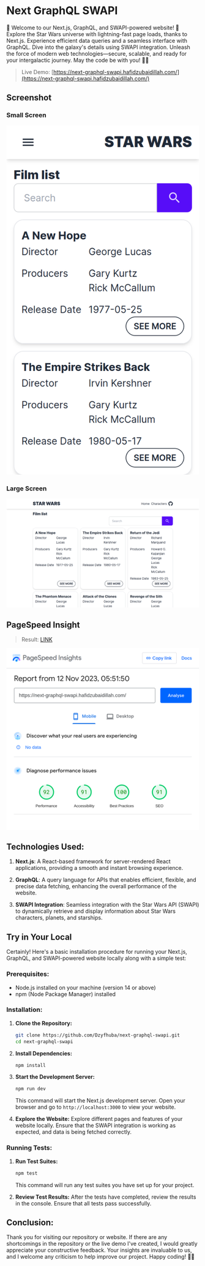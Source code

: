 # Next GraphQL SWAPI

🌟 Welcome to our Next.js, GraphQL, and SWAPI-powered website! 🚀 Explore the Star Wars universe with lightning-fast page loads, thanks to Next.js. Experience efficient data queries and a seamless interface with GraphQL. Dive into the galaxy's details using SWAPI integration. Unleash the force of modern web technologies—secure, scalable, and ready for your intergalactic journey. May the code be with you! 🌌✨  
> Live Demo: [https://next-graphql-swapi.hafidzubaidillah.com/](https://next-graphql-swapi.hafidzubaidillah.com/)

## Screenshot  
### Small Screen
![small screen next-graphql-swapi hafidz ubaidillah](screenshots/small-screen.png)
### Large Screen
![large screen next-graphql-swapi hafidz ubaidillah](screenshots/large-screen.png)

## PageSpeed Insight
> Result: [LINK](https://pagespeed.web.dev/analysis/https-next-graphql-swapi-hafidzubaidillah-com/454a97t2id?form_factor=mobile) 

![pagespeed insight](screenshots/pagespeed-insight.png)

## Technologies Used:
1. **Next.js**: A React-based framework for server-rendered React applications, providing a smooth and instant browsing experience.

2. **GraphQL**: A query language for APIs that enables efficient, flexible, and precise data fetching, enhancing the overall performance of the website.

3. **SWAPI Integration**: Seamless integration with the Star Wars API (SWAPI) to dynamically retrieve and display information about Star Wars characters, planets, and starships.

## Try in Your Local
Certainly! Here's a basic installation procedure for running your Next.js, GraphQL, and SWAPI-powered website locally along with a simple test:

### Prerequisites:

- Node.js installed on your machine (version 14 or above)
- npm (Node Package Manager) installed

### Installation:

1. **Clone the Repository:**
   ```bash
   git clone https://github.com/Dzyfhuba/next-graphql-swapi.git
   cd next-graphql-swapi
   ```

2. **Install Dependencies:**
   ```bash
   npm install
   ```

3. **Start the Development Server:**
   ```bash
   npm run dev
   ```
   This command will start the Next.js development server. Open your browser and go to `http://localhost:3000` to view your website.

4. **Explore the Website:**
   Explore different pages and features of your website locally. Ensure that the SWAPI integration is working as expected, and data is being fetched correctly.

### Running Tests:

1. **Run Test Suites:**
   ```bash
   npm test
   ```
   This command will run any test suites you have set up for your project.

2. **Review Test Results:**
   After the tests have completed, review the results in the console. Ensure that all tests pass successfully.

## Conclusion:
Thank you for visiting our repository or website. If there are any shortcomings in the repository or the live demo I've created, I would greatly appreciate your constructive feedback. Your insights are invaluable to us, and I welcome any criticism to help improve our project. Happy coding! 🚀✨
